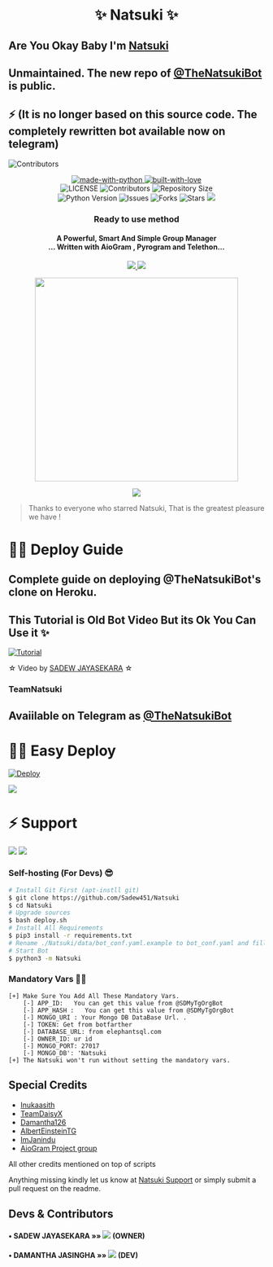 <h1 align="center"><b>✨ Natsuki ✨</b></h1> 

##  Are You Okay Baby I'm [Natsuki](https://t.me/TheNatsukibot) 

## Unmaintained. The new repo of [@TheNatsukiBot](https://t.me/TheNatsukibot) is public. 

## ⚡ (It is no longer based on this source code. The completely rewritten bot available now on telegram)

![Contributors](https://contrib.rocks/image?repo=Sadew451/Natsuki)

<p align="center">
    <a href="https://python.org">
        <img src="http://forthebadge.com/images/badges/made-with-python.svg" alt="made-with-python">
    </a>
    <a href="https://GitHub.com/Sadew451">
        <img src="http://ForTheBadge.com/images/badges/built-with-love.svg" alt="built-with-love">
    </a> <br>
    <img src="https://img.shields.io/github/license/Sadew451/Natsuki?style=for-the-badge&logo=appveyor" alt="LICENSE">
    <img src="https://img.shields.io/github/contributors/Sadew451/Natsuki?style=for-the-badge&logo=appveyor" alt="Contributors">
    <img src="https://img.shields.io/github/repo-size/Sadew451/Natsuki?style=for-the-badge&logo=appveyor" alt="Repository Size"> <br>
    <img src="https://img.shields.io/badge/python-3.9-green?style=for-the-badge&logo=appveyor" alt="Python Version">
    <img src="https://img.shields.io/github/issues/Sadew451/Natsuki?style=for-the-badge&logo=appveyor" alt="Issues">
    <img src="https://img.shields.io/github/forks/Sadew451/Natsuki?style=for-the-badge&logo=appveyor" alt="Forks">
    <img src="https://img.shields.io/github/stars/Sadew451/Natsuki?style=for-the-badge&logo=appveyor" alt="Stars">
    <a href="https://pypi.org/project/Telethon/"> <img src="https://img.shields.io/pypi/v/telethon?color=yellow&label=telethon&logo=python&logoColor=green&style=for-the-badge" /></a>
</p>

<h3 align="center"> 
    Ready to use method
</h3>

<h4 align="center">A Powerful, Smart And Simple Group Manager <br> ... Written with AioGram , Pyrogram and Telethon...</h4>
<p align='center'>
  <a href="https://www.python.org/" alt="made-with-python"> <img src="https://img.shields.io/badge/Made%20with-Python-1f425f.svg?style=flat-square&logo=python&color=blue" /> </a>
  <a href="https://github.com/Sadew451/Natsuki/graphs/commit-activity" alt="Maintenance"> <img src="https://img.shields.io/badge/Maintained%3F-yes-green.svg?style=flat-square" /> </a>
</p>

<p align="center"><a href="https://t.me/NatsukiSupport_Official"><img src="https://telegra.ph/file/12a67bfae430322ceb2e8.jpg" width="400"></a></p>
<p align="center">
    <a href="https://github.com/sadew451/Natsuki/commits/SadewJayasekara"> <img src="https://img.shields.io/github/last-commit/sadew451/Natsuki?color=brown&logo=github&logoColor=green&style=for-the-badge" /></a>
  
</p>

> Thanks to everyone who starred Natsuki, That is the greatest pleasure we have !

# 🧙‍♀️ Deploy Guide

## Complete guide on deploying @TheNatsukiBot's clone on Heroku.

## This Tutorial is Old Bot Video But its Ok You Can Use it ✨

[![Tutorial](https://yt-embed.herokuapp.com/embed?v=YyiO6jdPzXg)](https://youtu.be/YyiO6jdPzXg)

☆ Video by [SADEW JAYASEKARA](https://www.youtube.com/channel/UCdSBUUQ1v0_IIElBR_1B72w) ☆

### TeamNatsuki

## Avaiilable on Telegram as [@TheNatsukiBot](https://t.me/thenatsukibot)

# 🏃‍♂️ Easy Deploy 
[![Deploy](https://www.herokucdn.com/deploy/button.svg)](https://heroku.com/deploy?template=https://github.com/gprose1234gmail/hackluna.git)

<a href="https://www.youtube.com/channel/UCdSBUUQ1v0_IIElBR_1B72w"><img src="https://img.shields.io/badge/How%20To-Deploy-red.svg?logo=Youtube"></a>

# ⚡ Support
<a href="https://t.me/NatsukiSupport_Official"><img src="https://img.shields.io/badge/Join-Telegram%20Channel-red.svg?logo=Telegram"></a>
<a href="https://t.me/Natsuki_updates"><img src="https://img.shields.io/badge/Join-Telegram%20Group-blue.svg?logo=telegram"></a>

### Self-hosting (For Devs) 😎
```sh
# Install Git First (apt-instll git)
$ git clone https://github.com/Sadew451/Natsuki
$ cd Natsuki
# Upgrade sources
$ bash deploy.sh
# Install All Requirements 
$ pip3 install -r requirements.txt
# Rename ./Natsuki/data/bot_conf.yaml.example to bot_conf.yaml and fill
# Start Bot 
$ python3 -m Natsuki
```

### Mandatory Vars 🙋‍♀️
```
[+] Make Sure You Add All These Mandatory Vars. 
    [-] APP_ID:   You can get this value from @SDMyTgOrgBot
    [-] APP_HASH :   You can get this value from @SDMyTgOrgBot
    [-] MONGO_URI : Your Mongo DB DataBase Url. .
    [-] TOKEN: Get from botfarther
    [-] DATABASE_URL: from elephantsql.com
    [-] OWNER_ID: ur id
    [-] MONGO_PORT: 27017
    [-] MONGO_DB': 'Natsuki
[+] The Natsuki won't run without setting the mandatory vars.
```

## Special Credits
- [Inukaasith](https://gitlab.com/inukaasith)
- [TeamDaisyX](https://github.com/TeamDaisyX)
- [Damantha126](https://github.com/Damantha126)
- [AlbertEinsteinTG](https://github.com/AlbertEinsteinTG)
- [ImJanindu](https://github.com/ImJanindu) 
- [AioGram Project group](https://github.com/aiogram) 

All other credits mentioned on top of scripts

Anything missing kindly let us know at [Natsuki Support](https://t.me/NatsukiSupport_Official) or simply submit a pull request on the readme.


## Devs & Contributors

#### • SADEW JAYASEKARA    »»  <a href="https://github.com/SADEW451" alt="SADEW451"> <img src="https://img.shields.io/badge/SADEW451-90302f?logo=github" /></a> (OWNER)
#### • DAMANTHA JASINGHA  »»  <a href="https://github.com/DAMANTHA126" alt="DAMANTHAJASINGHA"> <img src="https://img.shields.io/badge/DAMANTHA126-82CAFA?logo=github" /></a> (DEV)
